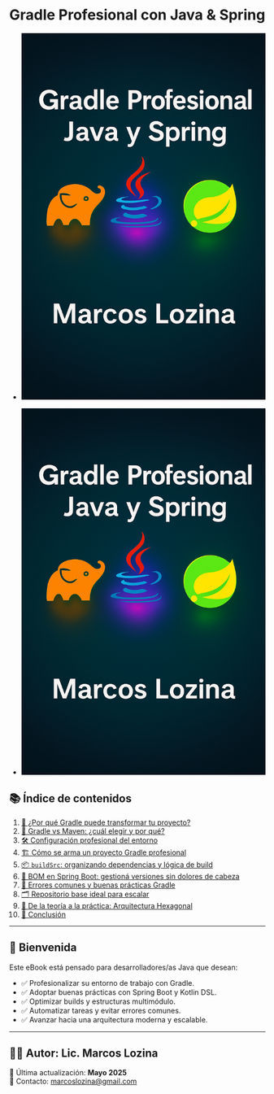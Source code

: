 # Gradle Profesional con Java & Spring

- <img src="images/portada.png" alt="Portada del eBook" width="600"/>
+ ![Portada del eBook](images/portada.png)

## 📚 Índice de contenidos

1. [🚀 ¿Por qué Gradle puede transformar tu proyecto?](01-introduccion-gradle.md)
2. [🤔 Gradle vs Maven: ¿cuál elegir y por qué?](02-gradle-vs-maven.md)
3. [🛠️ Configuración profesional del entorno](03-configuracion-entorno.md)
4. [🏗️ Cómo se arma un proyecto Gradle profesional](04-estructura-proyecto.md)
5. [📦 `buildSrc`: organizando dependencias y lógica de build](05-buildSrc-dependencias.md)
6. [📌 BOM en Spring Boot: gestioná versiones sin dolores de cabeza](06-spring-boot-boms.md)
7. [🧠 Errores comunes y buenas prácticas Gradle](07-buenas-practicas.md)
8. [🗂️ Repositorio base ideal para escalar](08-repositorio-base.md)
9. [🔄 De la teoría a la práctica: Arquitectura Hexagonal](09-arquitectura-hexagonal.md)
10. [🏁 Conclusión](10-conclusion.md)

---

## 👋 Bienvenida

Este eBook está pensado para desarrolladores/as Java que desean:

- ✅ Profesionalizar su entorno de trabajo con Gradle.
- ✅ Adoptar buenas prácticas con Spring Boot y Kotlin DSL.
- ✅ Optimizar builds y estructuras multimódulo.
- ✅ Automatizar tareas y evitar errores comunes.
- ✅ Avanzar hacia una arquitectura moderna y escalable.

---

## 🧑‍💻 Autor: **Lic. Marcos Lozina**

📅 Última actualización: **Mayo 2025**  
📩 Contacto: [marcoslozina@gmail.com](mailto:marcoslozina@gmail.com)